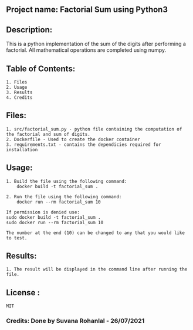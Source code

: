 ## Project name: Factorial Sum using Python3

## Description:
This is a python implementation of the sum of the digits after performing a factorial. All mathematical operations are completed using numpy. 
 
## Table of Contents:
	1. Files
	2. Usage
	3. Results
	4. Credits

## Files:
	1. src/factorial_sum.py - python file containing the computation of the factorial and sum of digits.
	2. Dockerfile - Used to create the docker container
	3. requirements.txt - contains the dependicies required for installation 

## Usage:
	1. Build the file using the following command:
		docker build -t factorial_sum .
	
	2. Run the file using the following command:
		docker run --rm factorial_sum 10

	If permission is denied use:
	sudo docker build -t factorial_sum .
	sudo docker run --rm factorial_sum 10

	The number at the end (10) can be changed to any that you would like to test.

## Results:
	1. The result will be displayed in the command line after running the file. 

## License :
	MIT

### Credits: Done by Suvana Rohanlal - 26/07/2021
